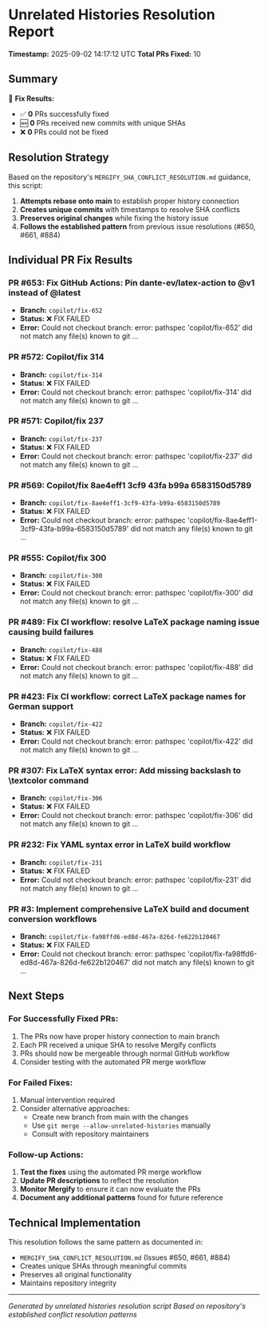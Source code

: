 # Unrelated Histories Resolution Report

**Timestamp:** 2025-09-02 14:17:12 UTC
**Total PRs Fixed:** 10

## Summary

🔧 **Fix Results:**
- ✅ **0** PRs successfully fixed
- 🆕 **0** PRs received new commits with unique SHAs
- ❌ **0** PRs could not be fixed

## Resolution Strategy

Based on the repository's `MERGIFY_SHA_CONFLICT_RESOLUTION.md` guidance, this script:

1. **Attempts rebase onto main** to establish proper history connection
2. **Creates unique commits** with timestamps to resolve SHA conflicts
3. **Preserves original changes** while fixing the history issue
4. **Follows the established pattern** from previous issue resolutions (#650, #661, #884)

## Individual PR Fix Results

### PR #653: Fix GitHub Actions: Pin dante-ev/latex-action to @v1 instead of @latest
- **Branch:** `copilot/fix-652`
- **Status:** ❌ FIX FAILED
- **Error:** Could not checkout branch: error: pathspec 'copilot/fix-652' did not match any file(s) known to git
...

### PR #572: Copilot/fix 314
- **Branch:** `copilot/fix-314`
- **Status:** ❌ FIX FAILED
- **Error:** Could not checkout branch: error: pathspec 'copilot/fix-314' did not match any file(s) known to git
...

### PR #571: Copilot/fix 237
- **Branch:** `copilot/fix-237`
- **Status:** ❌ FIX FAILED
- **Error:** Could not checkout branch: error: pathspec 'copilot/fix-237' did not match any file(s) known to git
...

### PR #569: Copilot/fix 8ae4eff1 3cf9 43fa b99a 6583150d5789
- **Branch:** `copilot/fix-8ae4eff1-3cf9-43fa-b99a-6583150d5789`
- **Status:** ❌ FIX FAILED
- **Error:** Could not checkout branch: error: pathspec 'copilot/fix-8ae4eff1-3cf9-43fa-b99a-6583150d5789' did not match any file(s) known to git
...

### PR #555: Copilot/fix 300
- **Branch:** `copilot/fix-300`
- **Status:** ❌ FIX FAILED
- **Error:** Could not checkout branch: error: pathspec 'copilot/fix-300' did not match any file(s) known to git
...

### PR #489: Fix CI workflow: resolve LaTeX package naming issue causing build failures
- **Branch:** `copilot/fix-488`
- **Status:** ❌ FIX FAILED
- **Error:** Could not checkout branch: error: pathspec 'copilot/fix-488' did not match any file(s) known to git
...

### PR #423: Fix CI workflow: correct LaTeX package names for German support
- **Branch:** `copilot/fix-422`
- **Status:** ❌ FIX FAILED
- **Error:** Could not checkout branch: error: pathspec 'copilot/fix-422' did not match any file(s) known to git
...

### PR #307: Fix LaTeX syntax error: Add missing backslash to \textcolor command
- **Branch:** `copilot/fix-306`
- **Status:** ❌ FIX FAILED
- **Error:** Could not checkout branch: error: pathspec 'copilot/fix-306' did not match any file(s) known to git
...

### PR #232: Fix YAML syntax error in LaTeX build workflow
- **Branch:** `copilot/fix-231`
- **Status:** ❌ FIX FAILED
- **Error:** Could not checkout branch: error: pathspec 'copilot/fix-231' did not match any file(s) known to git
...

### PR #3: Implement comprehensive LaTeX build and document conversion workflows
- **Branch:** `copilot/fix-fa98ffd6-ed8d-467a-826d-fe622b120467`
- **Status:** ❌ FIX FAILED
- **Error:** Could not checkout branch: error: pathspec 'copilot/fix-fa98ffd6-ed8d-467a-826d-fe622b120467' did not match any file(s) known to git
...

## Next Steps

### For Successfully Fixed PRs:
1. The PRs now have proper history connection to main branch
2. Each PR received a unique SHA to resolve Mergify conflicts
3. PRs should now be mergeable through normal GitHub workflow
4. Consider testing with the automated PR merge workflow

### For Failed Fixes:
1. Manual intervention required
2. Consider alternative approaches:
   - Create new branch from main with the changes
   - Use `git merge --allow-unrelated-histories` manually
   - Consult with repository maintainers

### Follow-up Actions:
1. **Test the fixes** using the automated PR merge workflow
2. **Update PR descriptions** to reflect the resolution
3. **Monitor Mergify** to ensure it can now evaluate the PRs
4. **Document any additional patterns** found for future reference

## Technical Implementation

This resolution follows the same pattern as documented in:
- `MERGIFY_SHA_CONFLICT_RESOLUTION.md` (Issues #650, #661, #884)
- Creates unique SHAs through meaningful commits
- Preserves all original functionality
- Maintains repository integrity

---
*Generated by unrelated histories resolution script*
*Based on repository's established conflict resolution patterns*
